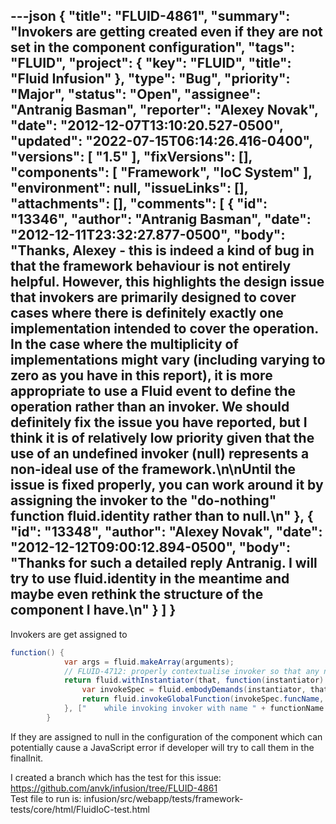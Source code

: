 ---json
{
  "title": "FLUID-4861",
  "summary": "Invokers are getting created even if they are not set in the component configuration",
  "tags": "FLUID",
  "project": {
    "key": "FLUID",
    "title": "Fluid Infusion"
  },
  "type": "Bug",
  "priority": "Major",
  "status": "Open",
  "assignee": "Antranig Basman",
  "reporter": "Alexey Novak",
  "date": "2012-12-07T13:10:20.527-0500",
  "updated": "2022-07-15T06:14:26.416-0400",
  "versions": [
    "1.5"
  ],
  "fixVersions": [],
  "components": [
    "Framework",
    "IoC System"
  ],
  "environment": null,
  "issueLinks": [],
  "attachments": [],
  "comments": [
    {
      "id": "13346",
      "author": "Antranig Basman",
      "date": "2012-12-11T23:32:27.877-0500",
      "body": "Thanks, Alexey - this is indeed a kind of bug in that the framework behaviour is not entirely helpful. However, this highlights the design issue that invokers are primarily designed to cover cases where there is definitely exactly one implementation intended to cover the operation. In the case where the multiplicity of implementations might vary (including varying to zero as you have in this report), it is more appropriate to use a Fluid event to define the operation rather than an invoker. We should definitely fix the issue you have reported, but I think it is of relatively low priority given that the use of an undefined invoker (null) represents a non-ideal use of the framework.\n\nUntil the issue is fixed properly, you can work around it by assigning the invoker to the \"do-nothing\" function fluid.identity rather than to null.\n"
    },
    {
      "id": "13348",
      "author": "Alexey Novak",
      "date": "2012-12-12T09:00:12.894-0500",
      "body": "Thanks for such a detailed reply Antranig. I will try to use fluid.identity in the meantime and maybe even rethink the structure of the component I have.\n"
    }
  ]
}
---
Invokers are get assigned to&#x20;

```java
function() {
            var args = fluid.makeArray(arguments);
            // FLUID-4712: properly contextualise invoker so that any new constructions are not corrupted
            return fluid.withInstantiator(that, function(instantiator) {
                var invokeSpec = fluid.embodyDemands(instantiator, that, demandspec, args, {passArgs: true});
                return fluid.invokeGlobalFunction(invokeSpec.funcName, invokeSpec.args, environment);
            }, ["    while invoking invoker with name " + functionName + " on component", that], userInstantiator);
        }
```

If they are assigned to null in the configuration of the component which can potentially cause a JavaScript error if developer will try to call them in the finalInit.

I created a branch which has the test for this issue: <https://github.com/anvk/infusion/tree/FLUID-4861>\
Test file to run is: infusion/src/webapp/tests/framework-tests/core/html/FluidIoC-test.html

        